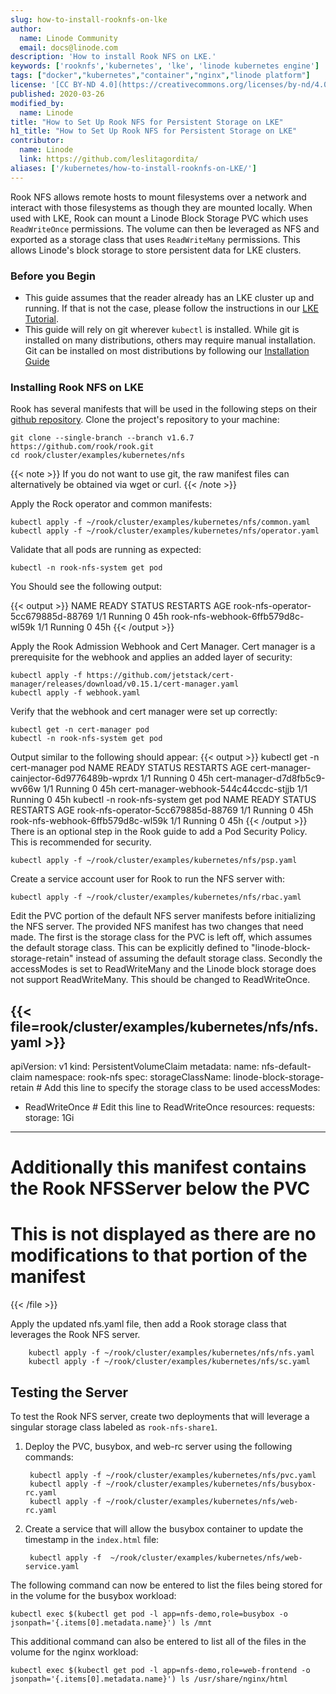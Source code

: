 ```yaml
---
slug: how-to-install-rooknfs-on-lke
author:
  name: Linode Community
  email: docs@linode.com
description: 'How to install Rook NFS on LKE.'
keywords: ['rooknfs','kubernetes', 'lke', 'linode kubernetes engine']
tags: ["docker","kubernetes","container","nginx","linode platform"]
license: '[CC BY-ND 4.0](https://creativecommons.org/licenses/by-nd/4.0)'
published: 2020-03-26
modified_by:
  name: Linode
title: "How to Set Up Rook NFS for Persistent Storage on LKE"
h1_title: "How to Set Up Rook NFS for Persistent Storage on LKE"
contributor:
  name: Linode
  link: https://github.com/leslitagordita/
aliases: ['/kubernetes/how-to-install-rooknfs-on-LKE/']
---
```


Rook NFS allows remote hosts to mount filesystems over a network and interact with those filesystems as though they are mounted locally. When used with LKE, Rook can mount a Linode Block Storage PVC which uses `ReadWriteOnce` permissions. The volume can then be leveraged as NFS and exported as a storage class that uses `ReadWriteMany` permissions. This allows Linode's block storage to store persistent data for LKE clusters.

### Before you Begin

- This guide assumes that the reader already has an LKE cluster up and running. If that is not the case, please follow the instructions in our [LKE Tutorial](/docs/guides/deploy-and-manage-a-cluster-with-linode-kubernetes-engine-a-tutorial/).
- This guide will rely on git wherever `kubectl` is installed. While git is installed on many distributions, others may require manual installation. Git can be installed on most distributions by following our [Installation Guide](/docs/guides/how-to-install-git-on-linux-mac-and-windows/)

### Installing Rook NFS on LKE

Rook has several manifests that will be used in the following steps on their [github repository](https://github.com/rook/rook). Clone the project's repository to your machine:

    git clone --single-branch --branch v1.6.7 https://github.com/rook/rook.git
    cd rook/cluster/examples/kubernetes/nfs

{{< note >}}
If you do not want to use git, the raw manifest files can alternatively be obtained via wget or curl.
{{< /note >}}

Apply the Rock operator and common manifests:

    kubectl apply -f ~/rook/cluster/examples/kubernetes/nfs/common.yaml
    kubectl apply -f ~/rook/cluster/examples/kubernetes/nfs/operator.yaml

Validate that all pods are running as expected:

    kubectl -n rook-nfs-system get pod

You Should see the following output:

{{< output >}}
NAME                                 READY   STATUS    RESTARTS   AGE
rook-nfs-operator-5cc679885d-88769   1/1     Running   0          45h
rook-nfs-webhook-6ffb579d8c-wl59k    1/1     Running   0          45h
{{< /output >}}

Apply the Rook Admission Webhook and Cert Manager. Cert manager is a prerequisite for the webhook and applies an added layer of security:

    kubectl apply -f https://github.com/jetstack/cert-manager/releases/download/v0.15.1/cert-manager.yaml
    kubectl apply -f webhook.yaml

Verify that the webhook and cert manager were set up correctly:

    kubectl get -n cert-manager pod
    kubectl -n rook-nfs-system get pod

Output similar to the following should appear:
{{< output >}}
kubectl get -n cert-manager pod
NAME                                       READY   STATUS    RESTARTS   AGE
cert-manager-cainjector-6d9776489b-wprdx   1/1     Running   0          45h
cert-manager-d7d8fb5c9-wv66w               1/1     Running   0          45h
cert-manager-webhook-544c44ccdc-stjjb      1/1     Running   0          45h
kubectl -n rook-nfs-system get pod
NAME                                 READY   STATUS    RESTARTS   AGE
rook-nfs-operator-5cc679885d-88769   1/1     Running   0          45h
rook-nfs-webhook-6ffb579d8c-wl59k    1/1     Running   0          45h
{{< /output >}}
There is an optional step in the Rook guide to add a Pod Security Policy. This is recommended for security.

    kubectl apply -f ~/rook/cluster/examples/kubernetes/nfs/psp.yaml

Create a service account user for Rook to run the NFS server with:

    kubectl apply -f ~/rook/cluster/examples/kubernetes/nfs/rbac.yaml

Edit the PVC portion of the default NFS server manifests before initializing the NFS server. The provided NFS manifest has two changes that need made. The first is the storage class for the PVC is left off, which assumes the default storage class. This can be explicitly defined to "linode-block-storage-retain" instead of assuming the default storage class. Secondly the accessModes is set to ReadWriteMany and the Linode block storage does not support ReadWriteMany. This should be changed to ReadWriteOnce.

{{< file=rook/cluster/examples/kubernetes/nfs/nfs.yaml >}}
---
apiVersion: v1
kind: PersistentVolumeClaim
metadata:
  name: nfs-default-claim
  namespace: rook-nfs
spec:
  storageClassName: linode-block-storage-retain # Add this line to specify the storage class to be used
  accessModes:
  - ReadWriteOnce # Edit this line to ReadWriteOnce
  resources:
    requests:
      storage: 1Gi
---
# Additionally this manifest contains the Rook NFSServer below the PVC
# This is not displayed as there are no modifications to that portion of the manifest
{{< /file >}}

Apply the updated nfs.yaml file, then add a Rook storage class that leverages the Rook NFS server.


        kubectl apply -f ~/rook/cluster/examples/kubernetes/nfs/nfs.yaml
        kubectl apply -f ~/rook/cluster/examples/kubernetes/nfs/sc.yaml

## Testing the Server

To test the Rook NFS server, create two deployments that will leverage a singular storage class labeled as `rook-nfs-share1`.

1. Deploy the PVC, busybox, and web-rc server using the following commands:

        kubectl apply -f ~/rook/cluster/examples/kubernetes/nfs/pvc.yaml
        kubectl apply -f ~/rook/cluster/examples/kubernetes/nfs/busybox-rc.yaml
        kubectl apply -f ~/rook/cluster/examples/kubernetes/nfs/web-rc.yaml

1. Create a service that will allow the busybox container to update the timestamp in the `index.html` file:

        kubectl apply -f  ~/rook/cluster/examples/kubernetes/nfs/web-service.yaml

The following command can now be entered to list the files being stored for in the volume for the busybox workload:

    kubectl exec $(kubectl get pod -l app=nfs-demo,role=busybox -o jsonpath='{.items[0].metadata.name}') ls /mnt

This additional command can also be entered to list all of the files in the  volume for the nginx workload:

    kubectl exec $(kubectl get pod -l app=nfs-demo,role=web-frontend -o jsonpath='{.items[0].metadata.name}') ls /usr/share/nginx/html









